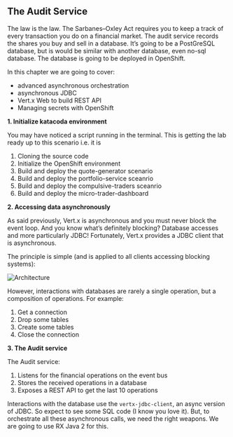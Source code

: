 ## The Audit Service

The law is the law. The Sarbanes–Oxley Act requires you to keep a track of every transaction you do on a financial market. The audit service records the shares you buy and sell in a database. It’s going to be a PostGreSQL database, but is would be similar with another database, even no-sql database. The database is going to be deployed in OpenShift.
 
In this chapter we are going to cover: 

* advanced asynchronous orchestration 
* asynchronous JDBC 
* Vert.x Web to build REST API 
* Managing secrets with OpenShift

**1. Initialize katacoda environment**

You may have noticed a script running in the terminal. This is getting the lab ready up to this scenario i.e. it is 
1. Cloning the source code
2. Initialize the OpenShift environment
3. Build and deploy the quote-generator scenario
4. Build and deploy the portfolio-service sceanrio
5. Build and deploy the compulsive-traders sceanrio
6. Build and deploy the micro-trader-dashboard


**2. Accessing data asynchronously**

As said previously, Vert.x is asynchronous and you must never block the event loop. And you know what’s definitely blocking? Database accesses and more particularly JDBC! Fortunately, Vert.x provides a JDBC client that is asynchronous.

The principle is simple (and is applied to all clients accessing blocking systems):

![Architecture](/openshift/assets/middleware/rhoar-getting-started-vertx/database-sequence.png)

However, interactions with databases are rarely a single operation, but a composition of operations. For example:

1. Get a connection
2. Drop some tables
3. Create some tables
4. Close the connection

**3. The Audit service**

The Audit service:

1. Listens for the financial operations on the event bus
2. Stores the received operations in a database
3. Exposes a REST API to get the last 10 operations

Interactions with the database use the `vertx-jdbc-client`, an async version of JDBC. So expect to see some SQL code (I know you love it). But, to orchestrate all these asynchronous calls, we need the right weapons. We are going to use RX Java 2 for this.